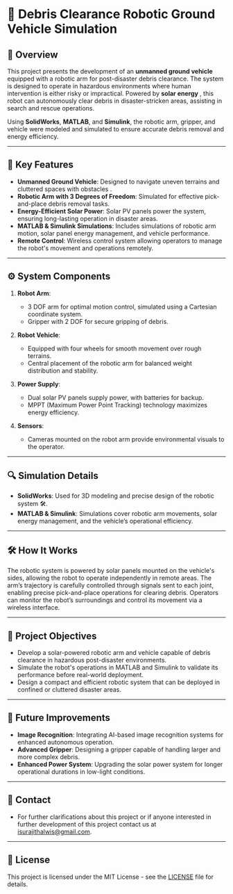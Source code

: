 # 🤖 Debris Clearance Robotic Ground Vehicle Simulation

## 🌟 Overview
This project presents the development of an **unmanned ground vehicle** equipped with a robotic arm for post-disaster debris clearance. The system is designed to operate in hazardous environments where human intervention is either risky or impractical. Powered by **solar energy** , this robot can autonomously clear debris in disaster-stricken areas, assisting in search and rescue operations. 

Using **SolidWorks**, **MATLAB**, and **Simulink**, the robotic arm, gripper, and vehicle were modeled and simulated to ensure accurate debris removal and energy efficiency. 

---

## 🚀 Key Features
- **Unmanned Ground Vehicle**: Designed to navigate uneven terrains and cluttered spaces with obstacles .
- **Robotic Arm with 3 Degrees of Freedom**: Simulated for effective pick-and-place debris removal tasks.
- **Energy-Efficient Solar Power**: Solar PV panels power the system, ensuring long-lasting operation in disaster areas.
- **MATLAB & Simulink Simulations**: Includes simulations of robotic arm motion, solar panel energy management, and vehicle performance.
- **Remote Control**: Wireless control system allowing operators to manage the robot's movement and operations remotely.

---

## ⚙️ System Components
1. **Robot Arm**: 
   - 3 DOF arm for optimal motion control, simulated using a Cartesian coordinate system.
   - Gripper with 2 DOF for secure gripping of debris.
   
2. **Robot Vehicle**: 
   - Equipped with four wheels for smooth movement over rough terrains.
   - Central placement of the robotic arm for balanced weight distribution and stability.

3. **Power Supply**: 
   - Dual solar PV panels supply power, with batteries for backup. 
   - MPPT (Maximum Power Point Tracking) technology maximizes energy efficiency.
   
4. **Sensors**:
   - Cameras mounted on the robot arm provide environmental visuals to the operator.

---

## 🔍 Simulation Details
- **SolidWorks**: Used for 3D modeling and precise design of the robotic system 🛠️.
- **MATLAB & Simulink**: Simulations cover robotic arm movements, solar energy management, and the vehicle’s operational efficiency.

---

## 🛠️ How It Works
The robotic system is powered by solar panels mounted on the vehicle's sides, allowing the robot to operate independently in remote areas. The arm’s trajectory is carefully controlled through signals sent to each joint, enabling precise pick-and-place operations for clearing debris. Operators can monitor the robot’s surroundings and control its movement via a wireless interface.

---
## 🎯 Project Objectives
- Develop a solar-powered robotic arm and vehicle capable of debris clearance in hazardous post-disaster environments.
- Simulate the robot's operations in MATLAB and Simulink to validate its performance before real-world deployment.
- Design a compact and efficient robotic system that can be deployed in confined or cluttered disaster areas.

---

## 🚧 Future Improvements
- **Image Recognition**: Integrating AI-based image recognition systems for enhanced autonomous operation.
- **Advanced Gripper**: Designing a gripper capable of handling larger and more complex debris.
- **Enhanced Power System**: Upgrading the solar power system for longer operational durations in low-light conditions.

---
## 👥 Contact 
- For further clarifications about this project or if anyone interested in further development of this project contact us at [isurajithalwis@gmail.com](mailto:isurajithalwis@gmail.com).
---


## 📜 License
This project is licensed under the MIT License - see the [LICENSE](LICENSE) file for details.
